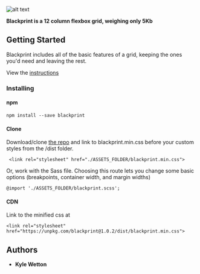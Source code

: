 ![alt text](https://kylewetton.github.io/blackprint/assets/Blackprint-logo.svg)

**Blackprint is a 12 column flexbox grid, weighing only 5Kb**

## Getting Started

Blackprint includes all of the basic features of a grid, keeping the ones you'd need and leaving the rest.

View the [instructions](https://kylewetton.github.io/blackprint/)

### Installing

#### npm

```
npm install --save blackprint
```

#### Clone

Download/clone [the repo](https://github.com/kylewetton/blackprint) and link to blackprint.min.css before your custom styles from the /dist folder.

```
 <link rel="stylesheet" href="./ASSETS_FOLDER/blackprint.min.css">
```

Or, work with the Sass file. Choosing this route lets you change some basic options (breakpoints, container width, and margin widths)

```
@import './ASSETS_FOLDER/blackprint.scss';
```

#### CDN

Link to the minified css at

```
<link rel="stylesheet" href="https://unpkg.com/blackprint@1.0.2/dist/blackprint.min.css">
```

## Authors

* **Kyle Wetton**